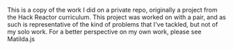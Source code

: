 This is a copy of the work I did on a private repo, originally a project from the Hack Reactor curriculum. This project was worked on with a pair, and as such is representative of the kind of problems that I've tackled, but not of my solo work. For a better perspective on my own work, please see Matilda.js
